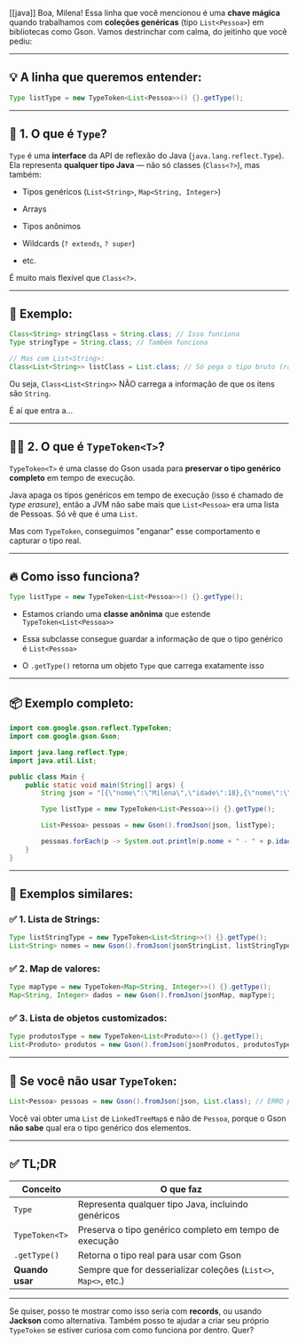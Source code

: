 [[java]]
Boa, Milena! Essa linha que você mencionou é uma **chave mágica** quando trabalhamos com **coleções genéricas** (tipo `List<Pessoa>`) em bibliotecas como Gson. Vamos destrinchar com calma, do jeitinho que você pediu:

---

## 💡 A linha que queremos entender:

```java
Type listType = new TypeToken<List<Pessoa>>() {}.getType();
```

---

## 🧠 1. O que é `Type`?

`Type` é uma **interface** da API de reflexão do Java (`java.lang.reflect.Type`).  
Ela representa **qualquer tipo Java** — não só classes (`Class<?>`), mas também:

- Tipos genéricos (`List<String>`, `Map<String, Integer>`)
    
- Arrays
    
- Tipos anônimos
    
- Wildcards (`? extends`, `? super`)
    
- etc.
    

É muito mais flexível que `Class<?>`.

---

## 🧪 Exemplo:

```java
Class<String> stringClass = String.class; // Isso funciona
Type stringType = String.class; // Também funciona

// Mas com List<String>:
Class<List<String>> listClass = List.class; // Só pega o tipo bruto (raw type)
```

Ou seja, `Class<List<String>>` NÃO carrega a informação de que os itens são `String`.

É aí que entra a...

---

## 🧙‍♂️ 2. O que é `TypeToken<T>`?

`TypeToken<T>` é uma classe do Gson usada para **preservar o tipo genérico completo** em tempo de execução.

Java apaga os tipos genéricos em tempo de execução (isso é chamado de _type erasure_), então a JVM não sabe mais que `List<Pessoa>` era uma lista de Pessoas. Só vê que é uma `List`.

Mas com `TypeToken`, conseguimos "enganar" esse comportamento e capturar o tipo real.

---

## 🔥 Como isso funciona?

```java
Type listType = new TypeToken<List<Pessoa>>() {}.getType();
```

- Estamos criando uma **classe anônima** que estende `TypeToken<List<Pessoa>>`
    
- Essa subclasse consegue guardar a informação de que o tipo genérico é `List<Pessoa>`
    
- O `.getType()` retorna um objeto `Type` que carrega exatamente isso
    

---

## 📦 Exemplo completo:

```java
import com.google.gson.reflect.TypeToken;
import com.google.gson.Gson;

import java.lang.reflect.Type;
import java.util.List;

public class Main {
    public static void main(String[] args) {
        String json = "[{\"nome\":\"Milena\",\"idade\":18},{\"nome\":\"João\",\"idade\":22}]";

        Type listType = new TypeToken<List<Pessoa>>() {}.getType();

        List<Pessoa> pessoas = new Gson().fromJson(json, listType);

        pessoas.forEach(p -> System.out.println(p.nome + " - " + p.idade));
    }
}
```

---

## 🔁 Exemplos similares:

### ✅ 1. Lista de Strings:

```java
Type listStringType = new TypeToken<List<String>>() {}.getType();
List<String> nomes = new Gson().fromJson(jsonStringList, listStringType);
```

### ✅ 2. Map de valores:

```java
Type mapType = new TypeToken<Map<String, Integer>>() {}.getType();
Map<String, Integer> dados = new Gson().fromJson(jsonMap, mapType);
```

### ✅ 3. Lista de objetos customizados:

```java
Type produtosType = new TypeToken<List<Produto>>() {}.getType();
List<Produto> produtos = new Gson().fromJson(jsonProdutos, produtosType);
```

---

## 🧪 Se você **não** usar `TypeToken`:

```java
List<Pessoa> pessoas = new Gson().fromJson(json, List.class); // ERRO potencial
```

Você vai obter uma `List` de `LinkedTreeMap`s e não de `Pessoa`, porque o Gson **não sabe** qual era o tipo genérico dos elementos.

---

## ✅ TL;DR

|Conceito|O que faz|
|---|---|
|`Type`|Representa qualquer tipo Java, incluindo genéricos|
|`TypeToken<T>`|Preserva o tipo genérico completo em tempo de execução|
|`.getType()`|Retorna o tipo real para usar com Gson|
|**Quando usar**|Sempre que for desserializar coleções (`List<>`, `Map<>`, etc.)|

---

Se quiser, posso te mostrar como isso seria com **records**, ou usando **Jackson** como alternativa. Também posso te ajudar a criar seu próprio `TypeToken` se estiver curiosa com como funciona por dentro. Quer?